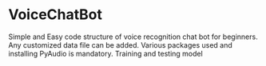 # VoiceChatBot
Simple and Easy code structure of voice recognition chat bot for beginners.
Any customized data file can be added.
Various packages used and installing PyAudio is mandatory.
Training and testing model
